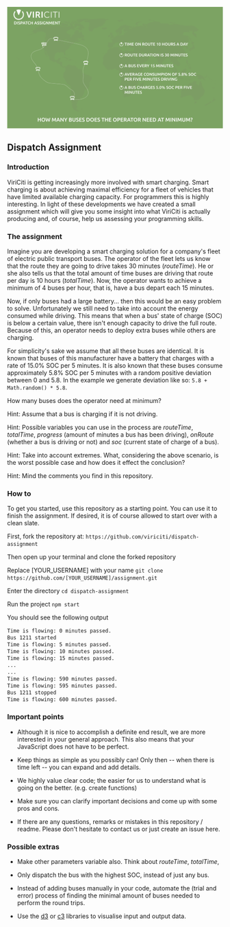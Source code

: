 ![Dispatch Assignment](images/dispatch_assignment.png)

## Dispatch Assignment
### Introduction

ViriCiti is getting increasingly more involved with smart charging. Smart charging is about achieving maximal efficiency for a fleet of vehicles that have limited available charging capacity. For programmers this is highly interesting. In light of these developments we have created a small assignment which will give you some insight into what ViriCiti is actually producing and, of course, help us assessing your programming skills.

### The assignment

Imagine you are developing a smart charging solution for a company's fleet of electric public transport buses. The operator of the fleet lets us know that the route they are going to drive takes 30 minutes (_routeTime_). He or she also tells us that the total amount of time buses are driving that route per day is 10 hours (_totalTime_). Now, the operator wants to achieve a minimum of 4 buses per hour, that is, have a bus depart each 15 minutes.

Now, if only buses had a large battery... then this would be an easy problem to solve. Unfortunately we still need to take into account the energy consumed while driving. This means that when a bus' state of charge (SOC) is below a certain value, there isn't enough capacity to drive the full route. Because of this, an operator needs to deploy extra buses while others are charging.

For simplicity's sake we assume that all these buses are identical. It is known that buses of this manufacturer have a battery that charges with a rate of 15.0% SOC per 5 minutes. It is also known that these buses consume approximately 5.8% SOC per 5 minutes with a random positive deviation between 0 and 5.8. In the example we generate deviation like so: `5.8 + Math.random() * 5.8`.

How many buses does the operator need at minimum?

Hint: Assume that a bus is charging if it is not driving.

Hint: Possible variables you can use in the process are _routeTime_, _totalTime_, _progress_ (amount of minutes a bus has been driving), _onRoute_ (whether a bus is driving or not) and _soc_ (current state of charge of a bus).

Hint: Take into account extremes. What, considering the above scenario, is the worst possible case and how does it effect the conclusion?

Hint: Mind the comments you find in this repository.

### How to

To get you started, use this repository as a starting point. You can use it to finish the assignment. If desired, it is of course allowed to start over with a clean slate.

First, fork the repository at:
`https://github.com/viriciti/dispatch-assignment`

Then open up your terminal and clone the forked repository

Replace [YOUR_USERNAME] with your name
`git clone https://github.com/[YOUR_USERNAME]/assignment.git`

Enter the directory
`cd dispatch-assignment`

Run the project
`npm start`

You should see the following output

```
Time is flowing: 0 minutes passed.
Bus 1211 started
Time is flowing: 5 minutes passed.
Time is flowing: 10 minutes passed.
Time is flowing: 15 minutes passed.
...
...
Time is flowing: 590 minutes passed.
Time is flowing: 595 minutes passed.
Bus 1211 stopped
Time is flowing: 600 minutes passed.
```

### Important points

* Although it is nice to accomplish a definite end result, we are more interested in your general approach. This also means that your JavaScript does not have to be perfect.

* Keep things as simple as you possibly can! Only then -- when there is time left -- you can expand and add details.

* We highly value clear code; the easier for us to understand what is going on the better. (e.g. create functions)

* Make sure you can clarify important decisions and come up with some pros and cons.

* If there are any questions, remarks or mistakes in this repository / readme. Please don't hesitate to contact us or just create an issue here.

### Possible extras

* Make other parameters variable also. Think about _routeTime_, _totalTime_,

* Only dispatch the bus with the highest SOC, instead of just any bus.

* Instead of adding buses manually in your code, automate the (trial and error) process of finding the minimal amount of buses needed to perform the round trips.

* Use the [d3](https://d3js.org/) or [c3](http://c3js.org/) libraries to visualise input and output data.
